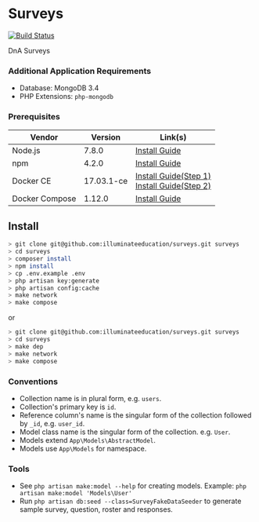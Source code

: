 # Surveys
[![Build Status](https://travis-ci.com/illuminateeducation/surveys.svg?token=HV3QNmWoiU9TqhNRL3DS&branch=master)](https://travis-ci.com/illuminateeducation/surveys)

DnA Surveys

### Additional Application Requirements
 * Database: MongoDB 3.4
 * PHP Extensions: `php-mongodb`

### Prerequisites

| Vendor | Version | Link(s) |
| - | - | - |
| Node.js | 7.8.0 | [ Install Guide ](https://nodejs.org/en/download/package-manager/) |
| npm | 4.2.0 | [ Install Guide ](https://docs.npmjs.com/getting-started/installing-node) |
| Docker CE | 17.03.1-ce | [ Install Guide(Step 1) ](https://docs.docker.com/engine/installation/#docker-editions) <br /> [ Install Guide(Step 2) ](https://docs.docker.com/engine/installation/linux/linux-postinstall/) |
| Docker Compose | 1.12.0 | [ Install Guide ](https://docs.docker.com/compose/install/) |

## Install
```sh
> git clone git@github.com:illuminateeducation/surveys.git surveys
> cd surveys
> composer install
> npm install
> cp .env.example .env 
> php artisan key:generate
> php artisan config:cache
> make network
> make compose
```
or
```sh
> git clone git@github.com:illuminateeducation/surveys.git surveys
> cd surveys
> make dep
> make network
> make compose
```

### Conventions
 * Collection name is in plural form, e.g. `users`.
 * Collection's primary key is `id`.
 * Reference column's name is the singular form of the collection followed by `_id`, e.g. `user_id`.
 * Model class name is the singular form of the collection. e.g. `User`.
 * Models extend `App\Models\AbstractModel`.
 * Models use `App\Models` for namespace.
 
### Tools
* See `php artisan make:model --help` for creating models. Example: `php artisan make:model 'Models\User'`
* Run `php artisan db:seed --class=SurveyFakeDataSeeder` to generate sample survey, question, roster and responses.
